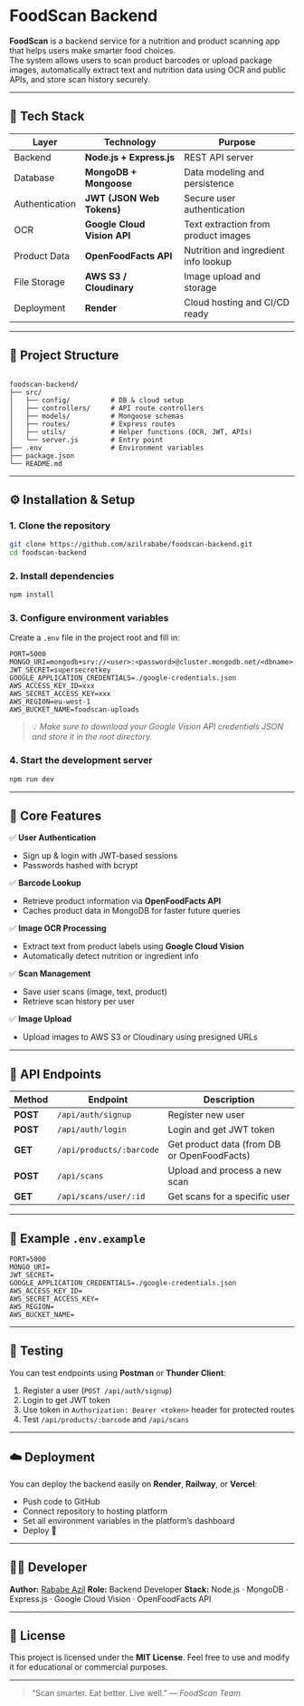 # FoodScan Backend

**FoodScan** is a backend service for a nutrition and product scanning app that helps users make smarter food choices.  
The system allows users to scan product barcodes or upload package images, automatically extract text and nutrition data using OCR and public APIs, and store scan history securely.

---

## 🚀 Tech Stack

| Layer          | Technology                  | Purpose                              |
| -------------- | --------------------------- | ------------------------------------ |
| Backend        | **Node.js + Express.js**    | REST API server                      |
| Database       | **MongoDB + Mongoose**      | Data modeling and persistence        |
| Authentication | **JWT (JSON Web Tokens)**   | Secure user authentication           |
| OCR            | **Google Cloud Vision API** | Text extraction from product images  |
| Product Data   | **OpenFoodFacts API**       | Nutrition and ingredient info lookup |
| File Storage   | **AWS S3 / Cloudinary**     | Image upload and storage             |
| Deployment     | **Render**                  | Cloud hosting and CI/CD ready        |

---

## 🧱 Project Structure

```

foodscan-backend/
├── src/
│   ├── config/          # DB & cloud setup
│   ├── controllers/     # API route controllers
│   ├── models/          # Mongoose schemas
│   ├── routes/          # Express routes
│   ├── utils/           # Helper functions (OCR, JWT, APIs)
│   └── server.js        # Entry point
├── .env                 # Environment variables
├── package.json
└── README.md

```

---

## ⚙️ Installation & Setup

### 1. Clone the repository

```bash
git clone https://github.com/azilrababe/foodscan-backend.git
cd foodscan-backend
```

### 2. Install dependencies

```bash
npm install
```

### 3. Configure environment variables

Create a `.env` file in the project root and fill in:

```
PORT=5000
MONGO_URI=mongodb+srv://<user>:<password>@cluster.mongodb.net/<dbname>
JWT_SECRET=supersecretkey
GOOGLE_APPLICATION_CREDENTIALS=./google-credentials.json
AWS_ACCESS_KEY_ID=xxx
AWS_SECRET_ACCESS_KEY=xxx
AWS_REGION=eu-west-1
AWS_BUCKET_NAME=foodscan-uploads
```

> 💡 _Make sure to download your Google Vision API credentials JSON and store it in the root directory._

### 4. Start the development server

```bash
npm run dev
```

---

## 🧠 Core Features

✅ **User Authentication**

- Sign up & login with JWT-based sessions
- Passwords hashed with bcrypt

✅ **Barcode Lookup**

- Retrieve product information via **OpenFoodFacts API**
- Caches product data in MongoDB for faster future queries

✅ **Image OCR Processing**

- Extract text from product labels using **Google Cloud Vision**
- Automatically detect nutrition or ingredient info

✅ **Scan Management**

- Save user scans (image, text, product)
- Retrieve scan history per user

✅ **Image Upload**

- Upload images to AWS S3 or Cloudinary using presigned URLs

---

## 📡 API Endpoints

| Method   | Endpoint                 | Description                                 |
| -------- | ------------------------ | ------------------------------------------- |
| **POST** | `/api/auth/signup`       | Register new user                           |
| **POST** | `/api/auth/login`        | Login and get JWT token                     |
| **GET**  | `/api/products/:barcode` | Get product data (from DB or OpenFoodFacts) |
| **POST** | `/api/scans`             | Upload and process a new scan               |
| **GET**  | `/api/scans/user/:id`    | Get scans for a specific user               |

---

## 🧩 Example `.env.example`

```env
PORT=5000
MONGO_URI=
JWT_SECRET=
GOOGLE_APPLICATION_CREDENTIALS=./google-credentials.json
AWS_ACCESS_KEY_ID=
AWS_SECRET_ACCESS_KEY=
AWS_REGION=
AWS_BUCKET_NAME=
```

---

## 🧪 Testing

You can test endpoints using **Postman** or **Thunder Client**:

1. Register a user (`POST /api/auth/signup`)
2. Login to get JWT token
3. Use token in `Authorization: Bearer <token>` header for protected routes
4. Test `/api/products/:barcode` and `/api/scans`

---

## ☁️ Deployment

You can deploy the backend easily on **Render**, **Railway**, or **Vercel**:

- Push code to GitHub
- Connect repository to hosting platform
- Set all environment variables in the platform’s dashboard
- Deploy 🚀

---

## 🧑‍💻 Developer

**Author:** [Rababe Azil](https://github.com/azilRababe)
**Role:** Backend Developer
**Stack:** Node.js · MongoDB · Express.js · Google Cloud Vision · OpenFoodFacts API

---

## 📝 License

This project is licensed under the **MIT License**.
Feel free to use and modify it for educational or commercial purposes.

---

> “Scan smarter. Eat better. Live well.” — _FoodScan Team_
